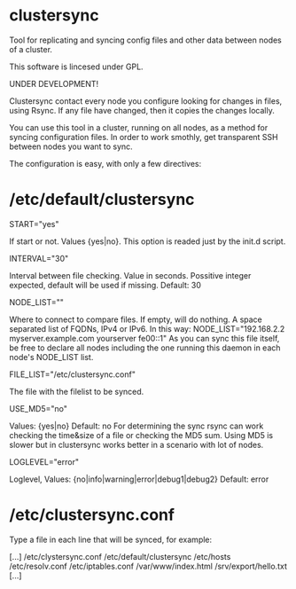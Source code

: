 clustersync
===========

Tool for replicating and syncing config files and other data between nodes of a cluster.

This software is lincesed under GPL.


UNDER DEVELOPMENT!

Clustersync contact every node you configure looking for changes in files, using Rsync.
If any file have changed, then it copies the changes locally.

You can use this tool in a cluster, running on all nodes, as a method for syncing configuration files.
In order to work smothly, get transparent SSH between nodes you want to sync.

The configuration is easy, with only a few directives:

/etc/default/clustersync
========================
START="yes"

If start or not. Values {yes|no}. This option is readed just by the init.d script.

INTERVAL="30"

Interval between file checking. Value in seconds. 
Possitive integer expected, default will be used if missing. Default: 30

NODE_LIST=""

Where to connect to compare files. If empty, will do nothing.
A space separated list of FQDNs, IPv4 or IPv6.
In this way: NODE_LIST="192.168.2.2 myserver.example.com yourserver fe00::1"
As you can sync this file itself, be free to declare all nodes including the one running
this daemon in each node's NODE_LIST list.

FILE_LIST="/etc/clustersync.conf"

The file with the filelist to be synced.

USE_MD5="no"

Values: {yes|no} Default: no
For determining the sync rsync can work checking the time&size of a file
or checking the MD5 sum. Using MD5 is slower but in clustersync works better
in a scenario with lot of nodes.

LOGLEVEL="error"

Loglevel, Values: {no|info|warning|error|debug1|debug2} Default: error



/etc/clustersync.conf
=====================
Type a file in each line that will be synced, for example:

[...]
/etc/clystersync.conf
/etc/default/clustersync
/etc/hosts
/etc/resolv.conf
/etc/iptables.conf
/var/www/index.html
/srv/export/hello.txt
[...]
